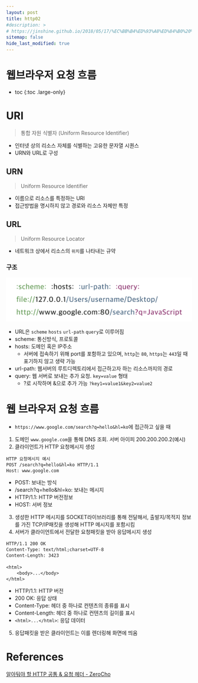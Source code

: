 ```yaml
---
layout: post
title: http02
#description: >
# https://jinshine.github.io/2018/05/17/%EC%BB%B4%ED%93%A8%ED%84%B0%20%EA%B8%B0%EC%B4%88/%EB%A9%94%EB%AA%A8%EB%A6%AC%EA%B5%AC%EC%A1%B0/
sitemap: false
hide_last_modified: true
---
```

# 웹브라우저 요청 흐름

* toc
{:toc .large-only}

# URI

> 통합 자원 식별자 (Uniform Resource Identifier)

- 인터넷 상의 리소스 자체를 식별하는 고유한 문자열 시퀀스
- URN와 URL로 구성

## URN

> Uniform Resource Identifier

- 이름으로 리소스를 특정하는 URI
- 접근방법을 명시하지 않고 경로와 리소스 자체만 특정

## URL

> Uniform Resource Locator

- 네트워크 상에서 리소스의 ```위치```를 나타내는 규약

### 구조

![](/assets/img/http/url.png)

- URL은 ```scheme``` ```hosts``` ```url-path``` ```query```로 이루어짐
- scheme: 통신방식, 프로토콜
- hosts: 도메인 혹은 IP주소
    - 서버에 접속하기 위해 port를 포함하고 있으며, ```http```는 ```80```, ```https```는 ```443```일 때 표기하지 않고 생략 가능
- url-path: 웹서버의 루트디렉토리에서 접근하고자 하는 리소스까지의 경로
- query: 웹 서버로 보내는 추가 요청. ```key=value``` 형태
    - ?로 시작하며 &으로 추가 가능 ```?key1=value1&key2=value2```

# 웹 브라우저 요청 흐름

- ```https://www.google.com/search?q=hello&hl=ko```에 접근하고 싶을 때

1. 도메인 ```www.google.com```을 통해 DNS 조회. 서버 아이피 200.200.200.2(예시)
2. 클라이언트가 HTTP 요청메시지 생성

```
HTTP 요청메시지 예시
POST /search?q=hello&hl=ko HTTP/1.1
Host: www.google.com
```
- POST: 보내는 방식
- /search?q=hello&hl=ko: 보내는 메시지
- HTTP/1.1: HTTP 버전정보
- HOST: 서버 정보

3. 생성한 HTTP 메시지를 SOCKET라이브러리를 통해 전달해서, 출발지/목적지 정보를 가진 TCP/IP패킷을 생성해 HTTP 메시지를 포함시킴
4. 서버가 클라이언트에서 전달한 요청패킷을 받아 응답메시지 생성

```
HTTP/1.1 200 OK
Content-Type: text/html;charset=UTF-8
Content-Length: 3423

<html>
    <body>...</body>
</html>
```
- HTTP/1.1: HTTP 버전
- 200 OK: 응답 상태
- Content-Type: 헤더 중 하나로 컨텐츠의 종류를 표시
- Content-Length: 헤더 중 하나로 컨텐츠의 길이를 표시
- ```<html>...</html>```: 응답 데이터

5. 응답패킷을 받은 클라이언트는 이를 렌더링해 화면에 띄움

# References

[알아둬야 할 HTTP 공통 & 요청 헤더 - ZeroCho](https://www.zerocho.com/category/HTTP/post/5b3ba2d0b3dabd001b53b9db)